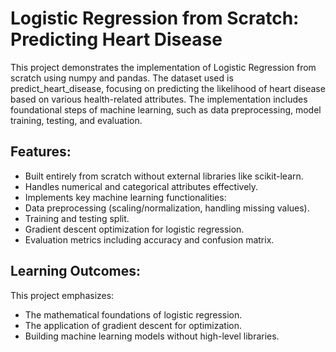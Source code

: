 # Logistic Regression from Scratch: Predicting Heart Disease

This project demonstrates the implementation of Logistic Regression from scratch using numpy and pandas. The dataset used is predict_heart_disease, focusing on predicting the likelihood of heart disease based on various health-related attributes. The implementation includes foundational steps of machine learning, such as data preprocessing, model training, testing, and evaluation.

## Features:
- Built entirely from scratch without external libraries like scikit-learn.
- Handles numerical and categorical attributes effectively.
- Implements key machine learning functionalities:
- Data preprocessing (scaling/normalization, handling missing values).
- Training and testing split.
- Gradient descent optimization for logistic regression.
- Evaluation metrics including accuracy and confusion matrix.

## Learning Outcomes:
This project emphasizes:
- The mathematical foundations of logistic regression.
- The application of gradient descent for optimization.
- Building machine learning models without high-level libraries.
